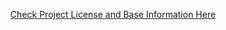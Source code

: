 <div align=center>
  
[Check Project License and Base Information Here](https://github.com/kokomichrzan/CPP-Data)
</div>
